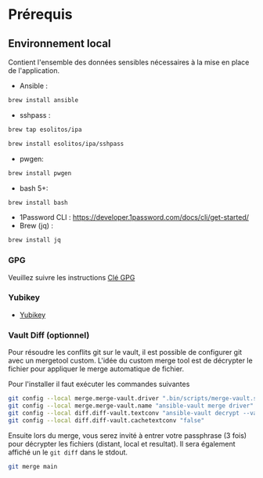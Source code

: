 # Prérequis

## Environnement local

Contient l'ensemble des données sensibles nécessaires à la mise en place de
l'application.

- Ansible :
```bash
brew install ansible
```
- sshpass :
```bash
brew tap esolitos/ipa
```
```bash
brew install esolitos/ipa/sshpass
```
- pwgen:
```bash
brew install pwgen
```
- bash 5+:
```bash
brew install bash
```
- 1Password CLI : https://developer.1password.com/docs/cli/get-started/
- Brew (jq) :
```bash
brew install jq
```

### GPG

Veuillez suivre les instructions [Clé GPG](./gpg.md)

### Yubikey

- [Yubikey](./docs/yubikey.md)

### Vault Diff (optionnel)

Pour résoudre les conflits git sur le vault, il est possible de configurer git avec un mergetool custom. L'idée du custom merge tool est de décrypter le fichier pour appliquer le merge automatique de fichier.

Pour l'installer il faut exécuter les commandes suivantes

```bash
git config --local merge.merge-vault.driver ".bin/scripts/merge-vault.sh %O %A %B"
git config --local merge.merge-vault.name "ansible-vault merge driver"
git config --local diff.diff-vault.textconv "ansible-vault decrypt --vault-password-file='.bin/vault-password-file.sh' --output -"
git config --local diff.diff-vault.cachetextconv "false"
```

Ensuite lors du merge, vous serez invité à entrer votre passphrase (3 fois) pour décrypter les fichiers (distant, local et resultat). Il sera également affiché un le `git diff` dans le stdout.

```bash
git merge main
```
